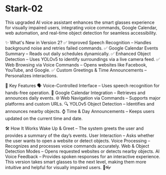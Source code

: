 # Stark-02
This upgraded AI voice assistant enhances the smart glasses experience for visually impaired users, integrating voice commands, Google Calendar, web automation, and real-time object detection for seamless accessibility.

✨ What's New in Version 2?
✅ Improved Speech Recognition – Handles background noise and retries failed commands.
✅ Google Calendar Events Summary – Reads out daily schedules dynamically.
✅ Enhanced Object Detection – Uses YOLOv5 to identify surroundings via a live camera feed.
✅ Web Browsing via Voice Commands – Opens websites like Facebook, YouTube, and Google.
✅ Custom Greetings & Time Announcements – Personalizes interactions.

🚀 Key Features
🗣 Voice-Controlled Interface – Uses speech recognition for hands-free operation.
📅 Google Calendar Integration – Retrieves and announces daily events.
🌐 Web Navigation via Commands – Supports major platforms and custom URLs.
🔍 YOLOv5 Object Detection – Identifies and announces nearby objects.
⌚ Time & Day Announcements – Keeps users updated on the current time and date.

🛠️ How It Works
Wake Up & Greet – The system greets the user and provides a summary of the day’s events.
User Interaction – Asks whether the user wants to open a website or detect objects.
Voice Processing – Recognizes and processes voice commands accurately.
Web & Object Detection Modes – Opens requested websites or detects nearby objects.
AI Voice Feedback – Provides spoken responses for an interactive experience.
This version takes smart glasses to the next level, making them more intuitive and helpful for visually impaired users. 🚀👓
